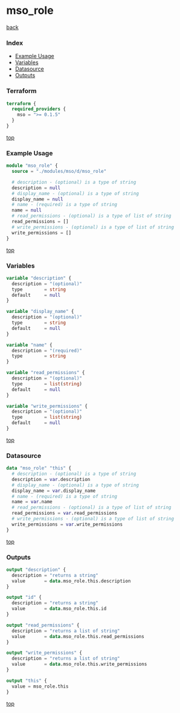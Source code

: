 # mso_role

[back](../mso.md)

### Index

- [Example Usage](#example-usage)
- [Variables](#variables)
- [Datasource](#datasource)
- [Outputs](#outputs)

### Terraform

```terraform
terraform {
  required_providers {
    mso = ">= 0.1.5"
  }
}
```

[top](#index)

### Example Usage

```terraform
module "mso_role" {
  source = "./modules/mso/d/mso_role"

  # description - (optional) is a type of string
  description = null
  # display_name - (optional) is a type of string
  display_name = null
  # name - (required) is a type of string
  name = null
  # read_permissions - (optional) is a type of list of string
  read_permissions = []
  # write_permissions - (optional) is a type of list of string
  write_permissions = []
}
```

[top](#index)

### Variables

```terraform
variable "description" {
  description = "(optional)"
  type        = string
  default     = null
}

variable "display_name" {
  description = "(optional)"
  type        = string
  default     = null
}

variable "name" {
  description = "(required)"
  type        = string
}

variable "read_permissions" {
  description = "(optional)"
  type        = list(string)
  default     = null
}

variable "write_permissions" {
  description = "(optional)"
  type        = list(string)
  default     = null
}
```

[top](#index)

### Datasource

```terraform
data "mso_role" "this" {
  # description - (optional) is a type of string
  description = var.description
  # display_name - (optional) is a type of string
  display_name = var.display_name
  # name - (required) is a type of string
  name = var.name
  # read_permissions - (optional) is a type of list of string
  read_permissions = var.read_permissions
  # write_permissions - (optional) is a type of list of string
  write_permissions = var.write_permissions
}
```

[top](#index)

### Outputs

```terraform
output "description" {
  description = "returns a string"
  value       = data.mso_role.this.description
}

output "id" {
  description = "returns a string"
  value       = data.mso_role.this.id
}

output "read_permissions" {
  description = "returns a list of string"
  value       = data.mso_role.this.read_permissions
}

output "write_permissions" {
  description = "returns a list of string"
  value       = data.mso_role.this.write_permissions
}

output "this" {
  value = mso_role.this
}
```

[top](#index)